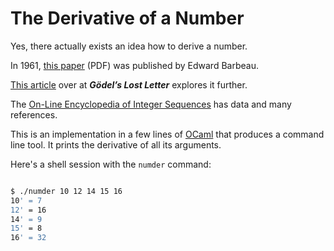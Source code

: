 # The Derivative of a Number

Yes, there actually exists an idea how to derive a number.

In 1961, [this paper](http://cms.math.ca/cmb/v4/cmb1961v04.0117-0122.pdf) (PDF) was published by Edward Barbeau.

[This article](http://rjlipton.wordpress.com/2014/08/19/the-derivative-of-a-number/) over at ***Gödel’s Lost Letter*** explores it further.

The [On-Line Encyclopedia of Integer Sequences](http://oeis.org/A003415) has data and many references.

This is an implementation in a few lines of [OCaml](http://ocaml.org) that produces a command line tool.  It prints the derivative of all its arguments.

Here's a shell session with the `numder` command:

```sh

$ ./numder 10 12 14 15 16 
10' = 7
12' = 16
14' = 9
15' = 8
16' = 32

```
